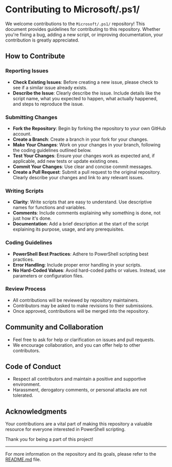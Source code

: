 # Contributing to Microsoft/.ps1/

We welcome contributions to the `Microsoft/.ps1/` repository! This document provides guidelines for contributing to this repository. Whether you're fixing a bug, adding a new script, or improving documentation, your contribution is greatly appreciated.

## How to Contribute

### Reporting Issues

- **Check Existing Issues**: Before creating a new issue, please check to see if a similar issue already exists.
- **Describe the Issue**: Clearly describe the issue. Include details like the script name, what you expected to happen, what actually happened, and steps to reproduce the issue.

### Submitting Changes

- **Fork the Repository**: Begin by forking the repository to your own GitHub account.
- **Create a Branch**: Create a branch in your fork for your changes.
- **Make Your Changes**: Work on your changes in your branch, following the coding guidelines outlined below.
- **Test Your Changes**: Ensure your changes work as expected and, if applicable, add new tests or update existing ones.
- **Commit Your Changes**: Use clear and concise commit messages.
- **Create a Pull Request**: Submit a pull request to the original repository. Clearly describe your changes and link to any relevant issues.

### Writing Scripts

- **Clarity**: Write scripts that are easy to understand. Use descriptive names for functions and variables.
- **Comments**: Include comments explaining why something is done, not just how it's done.
- **Documentation**: Add a brief description at the start of the script explaining its purpose, usage, and any prerequisites.

### Coding Guidelines

- **PowerShell Best Practices**: Adhere to PowerShell scripting best practices.
- **Error Handling**: Include proper error handling in your scripts.
- **No Hard-Coded Values**: Avoid hard-coded paths or values. Instead, use parameters or configuration files.

### Review Process

- All contributions will be reviewed by repository maintainers.
- Contributors may be asked to make revisions to their submissions.
- Once approved, contributions will be merged into the repository.

## Community and Collaboration

- Feel free to ask for help or clarification on issues and pull requests.
- We encourage collaboration, and you can offer help to other contributors.

## Code of Conduct

- Respect all contributors and maintain a positive and supportive environment.
- Harassment, derogatory comments, or personal attacks are not tolerated.

## Acknowledgments

Your contributions are a vital part of making this repository a valuable resource for everyone interested in PowerShell scripting.

Thank you for being a part of this project!

---

For more information on the repository and its goals, please refer to the [README.md](README.md) file.
